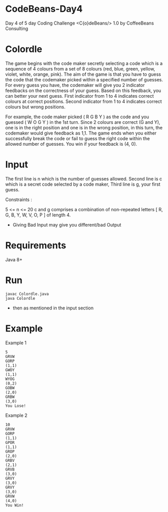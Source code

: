 # CodeBeans-Day4
Day 4 of 5 day Coding Challenge &lt;C{o}deBeans/> 1.0 by CoffeeBeans Consulting
# Colordle
The game begins with the code maker secretly selecting a code which is a sequence of 4 colours from a set of 8 colours (red, blue, green, yellow, violet, white, orange, pink). The aim of the game is that you have to guess the code that the codemaker picked within a specified number of guesses. 
For every guess you have, the codemaker will give you 2 indicator feedbacks on the correctness of your guess. Based on this feedback, you can better your next guess. 
First indicator from 1 to 4 indicates correct colours at correct positions.
Second indicator from 1 to 4 indicates correct colours but wrong positions.

For example, the code maker picked ( R G B Y ) as the code and you guessed ( W O G Y ) in the 1st turn. Since 2 colours are correct (G and Y),  one is in the right position and one is in the wrong position, in this turn, the codemaker would give feedback as 1,1. The game ends when you either successfully break the code or fail to guess the right code within the allowed number of guesses.
You win if your feedback is (4, 0).

# Input
The first line is n which is the number of guesses allowed. 
Second line is c which is a secret code selected by a code maker, 
Third line is g, your first guess.

Constraints : 

5 <= n <= 20
c and g comprises a combination of non-repeated letters [ R, G, B, Y, W, V, O, P ] of length 4.

* Giving Bad Input may give you different/bad Output

# Requirements
Java 8+

# Run
```
javac Colordle.java
java Colordle
```
* then as mentioned in the input section

# Example 

Example 1
```
5
GRVW
GORP
(1,1)
GWOY
(1,1)
WYOG
(0,2)
GOBW
(2,0)
GRBW
(3,0)
You Lose!
```

Example 2
```
10
GRVW
GORP
(1,1)
GPOR
(1,1)
GROP
(2,0)
GRBV
(2,1)
GRVB
(3,0)
GRVY
(3,0)
GRVY
(3,0)
GRVW
(4,0)
You Win!
```
